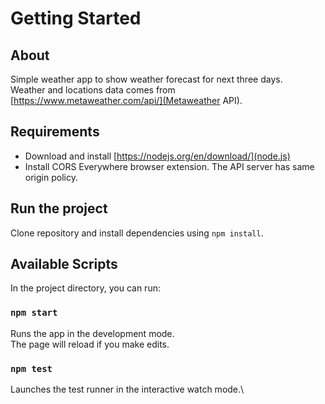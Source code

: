 # Getting Started 

## About

Simple weather app to show weather forecast for next three days.\
Weather and locations data comes from [https://www.metaweather.com/api/](Metaweather API).

## Requirements

 - Download and install [https://nodejs.org/en/download/](node.js)
 - Install CORS Everywhere browser extension. The API server has same origin policy.

## Run the project

Clone repository and install dependencies using `npm install`.

## Available Scripts

In the project directory, you can run:

### `npm start`

Runs the app in the development mode.\
The page will reload if you make edits.

### `npm test`

Launches the test runner in the interactive watch mode.\



